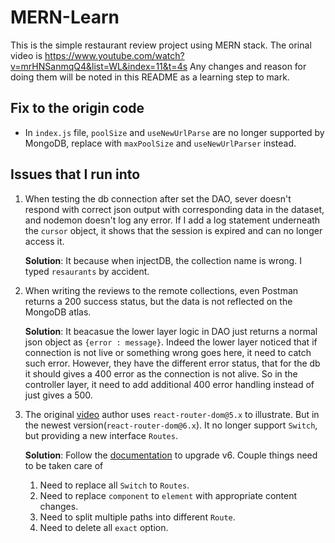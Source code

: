 # MERN-Learn
This is the simple restaurant review project using MERN stack. The orinal video is https://www.youtube.com/watch?v=mrHNSanmqQ4&list=WL&index=11&t=4s Any changes and reason for doing them will be noted in this README as a learning step to mark.

## Fix to the origin code
- In `index.js` file, `poolSize` and `useNewUrlParse` are no longer supported by MongoDB, replace with `maxPoolSize` and `useNewUrlParser` instead.

## Issues that I run into
1. When testing the db connection after set the DAO, sever doesn't respond with correct json output with corresponding data in the dataset, and nodemon doesn't log any error. If I add a log statement underneath the `cursor` object, it shows that the session is expired and can no longer access it.

    **Solution**: It because when injectDB, the collection name is wrong. I typed `resaurants` by accident.

2. When writing the reviews to the remote collections, even Postman returns a 200 success status, but the data is not reflected on the MongoDB atlas.

    **Solution**: It beacasue the lower layer logic in DAO just returns a normal json object as `{error : message}`. Indeed the lower layer noticed that if connection is not live or something wrong goes here, it need to catch such error. However, they have the different error status, that for the db it should gives a 400 error as the connection is not alive. So in the controller layer, it need to add additional 400 error handling instead of just gives a 500.

3. The original [video](https://youtu.be/mrHNSanmqQ4?t=4753) author uses `react-router-dom@5.x` to illustrate. But in the newest version(`react-router-dom@6.x`). It no longer support `Switch`, but providing a new interface `Routes`.

    **Solution**: Follow the [documentation](https://reactrouter.com/docs/en/v6/upgrading/v5) to upgrade v6. Couple things need to be taken care of

    1. Need to replace all `Switch` to `Routes`.
    2. Need to replace `component` to `element` with appropriate content changes.
    3. Need to split multiple paths into different `Route`. 
    4. Need to delete all `exact` option.